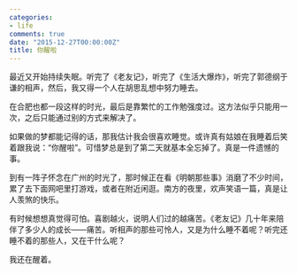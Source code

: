 ```yaml
---
categories:
- life
comments: true
date: "2015-12-27T00:00:00Z"
title: 你醒啦
---
```

最近又开始持续失眠。听完了《老友记》，听完了《生活大爆炸》，听完了郭德纲于谦的相声，然后，我又得一个人在胡思乱想中努力睡去。

在合肥也都一段这样的时光，最后是靠繁忙的工作勉强度过。这方法似乎只能用一次，之后只能通过别的方式来解决了。

如果做的梦都能记得的话，那我估计我会很喜欢睡觉。或许真有姑娘在我睡着后笑着跟我说：“你醒啦”。可惜梦总是到了第二天就基本全忘掉了。真是一件遗憾的事。

到有一阵子怀念在广州的时光了，那时候正在看《明朝那些事》消磨了不少时间，累了去下面网吧里打游戏，或者在附近闲逛。南方的夜里，欢声笑语一篇，真是让人羡煞的快乐。

有时候想想真觉得可怕。喜剧越火，说明人们过的越痛苦。《老友记》几十年来陪伴了多少人的成长——痛苦。听相声的那些可怜人，又是为什么睡不着呢？听完还睡不着的那些人，又在干什么呢？

我还在醒着。
